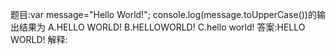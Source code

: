 题目:var message="Hello World!";
console.log(message.toUpperCase())的输出结果为
A.HELLO WORLD!
B.HELLOWORLD!
C.hello world!
答案:HELLO WORLD!
解释:
      